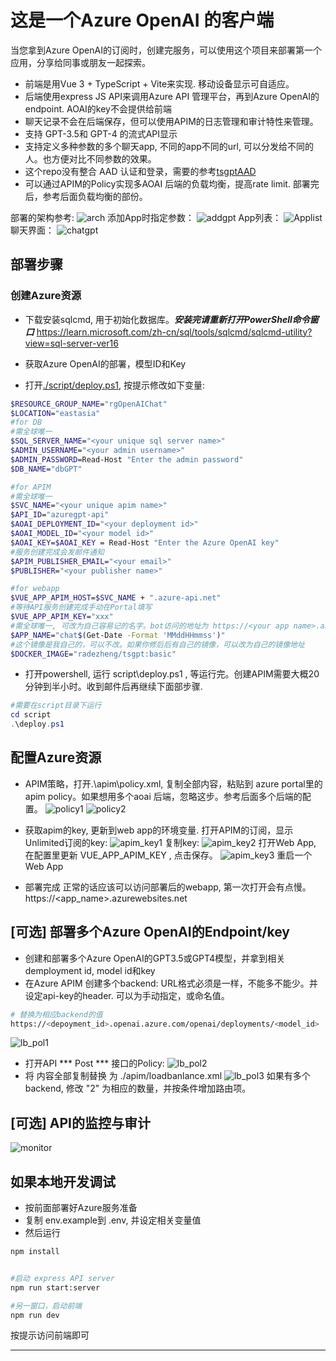
# 这是一个Azure OpenAI 的客户端
当您拿到Azure OpenAI的订阅时，创建完服务，可以使用这个项目来部署第一个应用，分享给同事或朋友一起探索。<br/>


- 前端是用Vue 3 + TypeScript + Vite来实现. 移动设备显示可自适应。<br/>
- 后端使用express JS API来调用Azure API 管理平台，再到Azure OpenAI的endpoint. AOAI的key不会提供给前端<br/>
- 聊天记录不会在后端保存，但可以使用APIM的日志管理和审计特性来管理。
- 支持 GPT-3.5和 GPT-4 的流式API显示
- 支持定义多种参数的多个聊天app, 不同的app不同的url, 可以分发给不同的人。也方便对比不同参数的效果。
- 这个repo没有整合 AAD 认证和登录，需要的参考[tsgptAAD](https://github.com/radezheng/tsgptAAD)
- 可以通过APIM的Policy实现多AOAI 后端的负载均衡，提高rate limit. 部署完后，参考后面负载均衡的部份。

部署的架构参考:
![arch](./images/EnterpriseAOAI-Architecture.png)
添加App时指定参数：
![addgpt](./images/addgpt.png)
App列表：
![Applist](./images/applist.png)
聊天界面：
![chatgpt](./images/chatgpt.png)

## 部署步骤
### 创建Azure资源
- 下载安装sqlcmd, 用于初始化数据库。***安装完请重新打开PowerShell命令窗口***  https://learn.microsoft.com/zh-cn/sql/tools/sqlcmd/sqlcmd-utility?view=sql-server-ver16

- 获取Azure OpenAI的部署，模型ID和Key

- 打开[./script/deploy.ps1](./script/deploy.ps1), 按提示修改如下变量:

```bash
$RESOURCE_GROUP_NAME="rgOpenAIChat"
$LOCATION="eastasia"
#for DB
#需全球唯一
$SQL_SERVER_NAME="<your unique sql server name>"
$ADMIN_USERNAME="<your admin username>"
$ADMIN_PASSWORD=Read-Host "Enter the admin password"
$DB_NAME="dbGPT"

#for APIM
#需全球唯一
$SVC_NAME="<your unique apim name>"
$API_ID="azuregpt-api"
$AOAI_DEPLOYMENT_ID="<your deployment id>"
$AOAI_MODEL_ID="<your model id>"
$AOAI_KEY=$AOAI_KEY = Read-Host "Enter the Azure OpenAI key"
#服务创建完成会发邮件通知
$APIM_PUBLISHER_EMAIL="<your email>"
$PUBLISHER="<your publisher name>"

#for webapp
$VUE_APP_APIM_HOST=$SVC_NAME + ".azure-api.net"
#等待API服务创建完成手动在Portal填写
$VUE_APP_APIM_KEY="xxx"
#需全球唯一, 可改为自己容易记的名字。bot访问的地址为 https://<your app name>.azurewebsites.net
$APP_NAME="chat$(Get-Date -Format 'MMddHHmmss')"
#这个镜像是我自己的，可以不改。如果你修后后有自己的镜像，可以改为自己的镜像地址
$DOCKER_IMAGE="radezheng/tsgpt:basic"

```

- 打开powershell, 运行 script\deploy.ps1 , 等运行完。创建APIM需要大概20分钟到半小时。收到邮件后再继续下面部步骤.
```powershell
#需要在script目录下运行
cd script
.\deploy.ps1
```

## 配置Azure资源
 - APIM策略，打开.\apim\policy.xml, 复制全部内容，粘贴到 azure portal里的apim policy。如果想用多个aoai 后端，忽略这步。参考后面多个后端的配置。
 ![policy1](./images/apipolicy1.png)
 ![policy2](./images/apim_policy_2.png)

 - 获取apim的key, 更新到web app的环境变量.
 打开APIM的订阅，显示Unlimited订阅的key:
 ![apim_key1](./images/apim_key1.png)
 复制key:
 ![apim_key2](./images/apim_key2.png)
 打开Web App, 在配置里更新 VUE_APP_APIM_KEY , 点击保存。
 ![apim_key3](./images/apim_key3.png)
 重启一个Web App

 - 部署完成
 正常的话应该可以访问部署后的webapp, 第一次打开会有点慢。
 https://<app_name>.azurewebsites.net
 

## [可选] 部署多个Azure OpenAI的Endpoint/key
- 创建和部署多个Azure OpenAI的GPT3.5或GPT4模型，并拿到相关demployment id, model id和key
- 在Azure APIM 创建多个backend:
URL格式必须是一样，不能多不能少。并设定api-key的header. 可以为手动指定，或命名值。
```bash
# 替换为相应backend的值 
https://<depoyment_id>.openai.azure.com/openai/deployments/<model_id>  
```
![lb_pol1](./images/lb_policy_0.png)
- 打开API *** Post *** 接口的Policy:
![lb_pol2](./images/lb_policy_1.png)
- 将 内容全部复制替换 为 ./apim/loadbanlance.xml
![lb_pol3](./images/lb_policy_2.png)
如果有多个backend, 修改 "2" 为相应的数量，并按条件增加路由项。
## [可选] API的监控与审计
![monitor](./images/apim_monitor.png)

## 如果本地开发调试
- 按前面部署好Azure服务准备
- 复制 env.example到 .env, 并设定相关变量值
- 然后运行
```bash
npm install


#启动 express API server
npm run start:server

#另一窗口，启动前端
npm run dev
```
按提示访问前端即可

--- 


